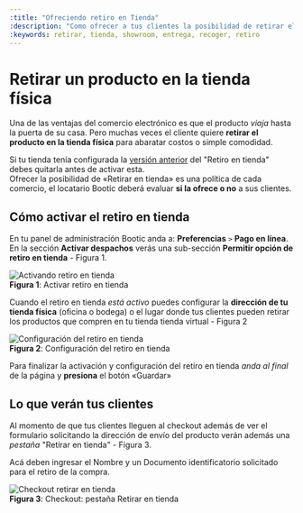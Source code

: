 ```yaml
---
:title: "Ofreciendo retiro en Tienda"
:description: "Como ofrecer a tus clientes la posibilidad de retirar el producto en la tienda"
:keywords: retirar, tienda, showroom, entrega, recoger, retiro
---
```


# Retirar un producto en la tienda física

Una de las ventajas del comercio electrónico es que el producto _viaja_ hasta la puerta de su casa. Pero
muchas veces el cliente quiere **retirar el producto en la tienda física** para abaratar costos o simple
comodidad.

<div class="note warning">
Si tu tienda tenía configurada la <a href="/es/configuracion/formas-de-envio/ret-descontinuado">versión anterior</a>  del "Retiro en tienda" debes quitarla antes de activar esta.
</div>

<div class="note info">
    Ofrecer la posibilidad de «Retirar en tienda» es una política de cada comercio, el locatario Bootic deberá evaluar <strong>si la ofrece o no</strong> a sus clientes.
</div>

## Cómo activar el retiro en tienda

En tu panel de administración Bootic anda a: **Preferencias** `>` **Pago en línea**. En la sección **Activar
despachos** verás una sub-sección **Permitir opción de retiro en tienda** - Figura 1.

<div class="captura">
    <div class="c-contenido">
        <img src="/img/configuracion/retiro_01.png" alt="Activando retiro en tienda" />
    </div>
    <div class="c-pie">
        <strong>Figura 1</strong>: Activar retiro en tienda
    </div>
</div>

Cuando el retiro en tienda _está activo_ puedes configurar la **dirección de tu tienda física** (oficina o bodega) o el lugar
donde tus clientes pueden retirar los productos que compren en tu tienda tienda virtual - Figura 2

<div class="captura">
    <div class="c-contenido">
        <img src="/img/configuracion/retiro_02.png" alt="Configuración del retiro en tienda" />
    </div>
    <div class="c-pie">
        <strong>Figura 2</strong>: Configuración del retiro en tienda
    </div>
</div>

Para finalizar la activación y configuración del retiro en tienda _anda al final_ de la página y **presiona** el botón «Guardar»

## Lo que verán tus clientes

Al momento de que tus clientes lleguen al checkout además de ver el formulario solicitando la dirección de
envío del producto verán además una _pestaña_ "Retirar en tienda" - Figura 3. 

Acá deben ingresar el Nombre y un Documento identificatorio solicitado para el retiro de la compra.

<div class="captura">
    <div class="c-contenido">
        <img src="/img/configuracion/retiro_03.png" alt="Checkout retirar en tienda" />
    </div>
    <div class="c-pie">
        <strong>Figura 3</strong>: Checkout: pestaña Retirar en tienda
    </div>
</div>
